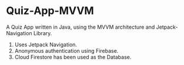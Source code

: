 # Quiz-App-MVVM

A Quiz App written in Java, using the MVVM architecture and Jetpack-Navigation Library. 

1. Uses Jetpack Navigation. 
2. Anonymous authentication using Firebase. 
3. Cloud Firestore has been used as the Database. 

